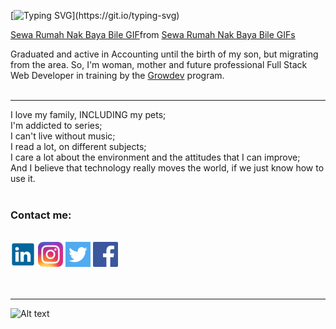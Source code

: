 [![Typing SVG](https://readme-typing-svg.herokuapp.com?font=Roboto&size=25&duration=5050&color=F70E0E&background=FDFDFD00&lines=The+technology+moves+the+world...)](https://git.io/typing-svg)

<div class="tenor-gif-embed" data-postid="24577908" data-share-method="host" data-aspect-ratio="1" data-width="100%"><a href="https://tenor.com/view/sewa-rumah-nak-baya-bile-gif-24577908">Sewa Rumah Nak Baya Bile GIF</a>from <a href="https://tenor.com/search/sewa+rumah+nak+baya+bile-gifs">Sewa Rumah Nak Baya Bile GIFs</a></div> <script type="text/javascript" async src="https://tenor.com/embed.js"></script>

Graduated and active in Accounting until the birth of my son, but migrating from the area.
So, I'm woman, mother and future professional Full Stack Web Developer in training by the <a href="https://www.growdev.com.br" target="_blank" rel="noopener noreferrer">Growdev</a> program.<br>
<br>
<hr>
I love my family, INCLUDING my pets;<br>
I'm addicted to series;<br>
I can't live without music;<br>
I read a lot, on different subjects;<br>
I care a lot about the environment and the attitudes that I can improve;<br>
And I believe that technology really moves the world, if we just know how to use it.<br>
<br>
<div>
    <h3>Contact me:</h3><br>
     <a href="https://www.linkedin.com/in/micheleladanivski84/" target="_blank" rel="noopener noreferrer"><img src="/assets/lk.png" alt="lk" width="40px"></a>    
     <a href="https://www.instagram.com/mikarumi_art/" target="_blank" rel="noopener noreferrer"><img src="/assets/inst.jpg" alt="inst" width="40px"></a>
     <a href="https://twitter.com/ladanivski" target="_blank" rel="noopener noreferrer"><img src="/assets/tw.png" alt="tw" width="40px"></a>
     <a href="https://www.facebook.com/micheleldsk" target="_blank" rel="noopener noreferrer"><img src="/assets/fb.png" alt="fb" width="40px"></a>
 </div>
<br>
<br>
<hr>

![Alt text](https://spotify-recently-played-readme.vercel.app/api?user=22nkhb6bhi6fxrzgbcb65xdia)

